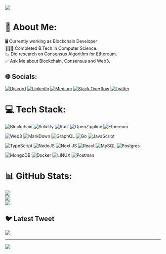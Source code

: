 ![](https://i.imgur.com/XZkupDd.gif)



# 💫 About Me:
🖥️ Currently working as Blockchain Developer<br>🧑🏻‍🎓 Completed B.Tech in Computer Science.<br>📉 Did research on Consensus Algorithm for Ethereum.<br>✅ Ask Me about Blockchain, Consensus and Web3.<br>


## 🌐 Socials:
[![Discord](https://img.shields.io/badge/Discord-%237289DA.svg?logo=discord&logoColor=white)](https://discord.gg/NaveenArali#8738) [![LinkedIn](https://img.shields.io/badge/LinkedIn-%230077B5.svg?logo=linkedin&logoColor=white)](https://www.linkedin.com/in/naveen-arali-b04747170/) [![Medium](https://img.shields.io/badge/Medium-12100E?logo=medium&logoColor=white)](https://medium.com/@naveenarali) [![Stack Overflow](https://img.shields.io/badge/-Stackoverflow-FE7A16?logo=stack-overflow&logoColor=white)](https://stackoverflow.com/users/21474526/naveen-arali) [![Twitter](https://img.shields.io/badge/Twitter-%231DA1F2.svg?logo=Twitter&logoColor=white)](https://twitter.com/0xnaveenarali) 

# 💻 Tech Stack:
![Blockchain](https://img.shields.io/badge/Blockchain-121D33?logo=blockchaindotcom&logoColor=fff&style=for-the-badge) ![Solidity](https://img.shields.io/badge/Solidity-e6e6e6?style=for-the-badge&logo=solidity&logoColor=black) ![Rust](https://img.shields.io/badge/Rust-black?style=for-the-badge&logo=rust&logoColor=#E57324) ![OpenZippline](https://img.shields.io/badge/OpenZeppelin-4E5EE4?logo=OpenZeppelin&logoColor=fff&style=for-the-badge) ![Ethereum](https://img.shields.io/badge/Ethereum-3C3C3D?style=for-the-badge&logo=Ethereum&logoColor=white)

![Web3](https://img.shields.io/badge/web3.js-F16822?style=for-the-badge&logo=web3.js&logoColor=white) ![MarkDown](https://img.shields.io/badge/Markdown-000000?style=for-the-badge&logo=markdown&logoColor=white) ![GraphQL](https://img.shields.io/badge/-GraphQL-E10098?style=for-the-badge&logo=graphql&logoColor=white) ![Go](https://img.shields.io/badge/go-%2300ADD8.svg?style=for-the-badge&logo=go&logoColor=white) ![JavaScript](https://img.shields.io/badge/javascript-%23323330.svg?style=for-the-badge&logo=javascript&logoColor=%23F7DF1E) 

![TypeScript](https://img.shields.io/badge/typescript-%23007ACC.svg?style=for-the-badge&logo=typescript&logoColor=white) ![NodeJS](https://img.shields.io/badge/node.js-6DA55F?style=for-the-badge&logo=node.js&logoColor=white) ![Next JS](https://img.shields.io/badge/Next-black?style=for-the-badge&logo=next.js&logoColor=white) ![React](https://img.shields.io/badge/react-%2320232a.svg?style=for-the-badge&logo=react&logoColor=%2361DAFB) ![MySQL](https://img.shields.io/badge/mysql-%2300f.svg?style=for-the-badge&logo=mysql&logoColor=white) ![Postgres](https://img.shields.io/badge/postgres-%23316192.svg?style=for-the-badge&logo=postgresql&logoColor=white)

![MongoDB](https://img.shields.io/badge/MongoDB-%234ea94b.svg?style=for-the-badge&logo=mongodb&logoColor=white) ![Docker](https://img.shields.io/badge/docker-%230db7ed.svg?style=for-the-badge&logo=docker&logoColor=white) ![LINUX](https://img.shields.io/badge/Linux-FCC624?style=for-the-badge&logo=linux&logoColor=black) ![Postman](https://img.shields.io/badge/Postman-FF6C37?style=for-the-badge&logo=postman&logoColor=white)
# 📊 GitHub Stats:
![](https://github-readme-stats.vercel.app/api?username=0xminer11&theme=dark&hide_border=false&include_all_commits=true&count_private=true)<br/>
![](https://github-readme-streak-stats.herokuapp.com/?user=0xminer11&theme=dark&hide_border=false)<br/>
![](https://github-readme-stats.vercel.app/api/top-langs/?username=0xminer11&theme=dark&hide_border=false&include_all_commits=true&count_private=true&layout=compact)

## 🐦 Latest Tweet
[![](https://gtce.itsvg.in/api?username=https://twitter.com/0xnaveenarali)](https://github.com/VishwaGauravIn/github-twitter-card-embed)

---
[![](https://visitcount.itsvg.in/api?id=0xminer11&icon=0&color=0)](https://visitcount.itsvg.in)

<!-- Proudly created with GPRM ( https://gprm.itsvg.in ) -->
